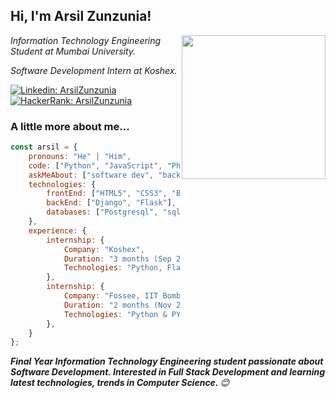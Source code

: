 <h2>Hi, I'm Arsil Zunzunia!</h2>
<img align='right' src="https://media.giphy.com/media/M9gbBd9nbDrOTu1Mqx/giphy.gif" width="230">
<p><em>Information Technology Engineering Student at Mumbai University. 
</em></p>
<p><em>Software Development Intern at Koshex. 
</em></p>

[![Linkedin: ArsilZunzunia](https://img.shields.io/badge/-arsil-blue?style=flat-square&logo=Linkedin&logoColor=white&link=https://www.linkedin.com/in/arsil-zunzunia/)](https://www.linkedin.com/in/arsil-zunzunia/)
[![HackerRank: ArsilZunzunia](https://img.shields.io/badge/-arsilzunzunia-green?style=flat-square&logo=HackerRank&logoColor=white&link=https://www.hackerrank.com/competethecode)](https://www.hackerrank.com/competethecode)

### A little more about me...  

```javascript
const arsil = {
    pronouns: "He" | "Him",
    code: ["Python", "JavaScript", "Php"],
    askMeAbout: ["software dev", "backEnd dev", "frontEnd dev"],
    technologies: {
        frontEnd: ["HTML5", "CSS3", "Bootstrap"],
        backEnd: ["Django", "Flask"],
        databases: ["Postgresql", "sqlite"],
    },
    experience: {
        internship: { 
            Company: "Koshex", 
            Duration: "3 months (Sep 2020 - Present)", 
            Technologies: "Python, Flask, PostgreSQL, Bootstrap" 
        },
        internship: { 
            Company: "Fossee, IIT Bombay", 
            Duration: "2 months (Nov 2019 - Jan 2020)", 
            Technologies: "Python & PYQT5"
        },
    }
};
```

<em><b>Final Year Information Technology Engineering student passionate about Software Development. Interested in Full Stack Development and learning latest technologies, trends in Computer Science. </b> 😊</em>
